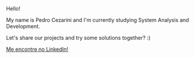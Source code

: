 Hello!

My name is Pedro Cezarini and I'm currently studying System Analysis and Development.

Let's share our projects and try some solutions together? :)


[Me encontre no LinkedIn!](https://www.linkedin.com/in/pedro-cezarini-48888069/)

<!---
PedroCezarini/PedroCezarini is a ✨ special ✨ repository because its `README.md` (this file) appears on your GitHub profile.
You can click the Preview link to take a look at your changes.
--->
